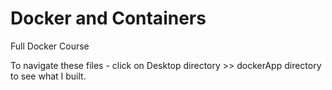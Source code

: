 # Docker and Containers

Full Docker Course


To navigate these files - click on Desktop directory >> dockerApp directory to see what I built.

